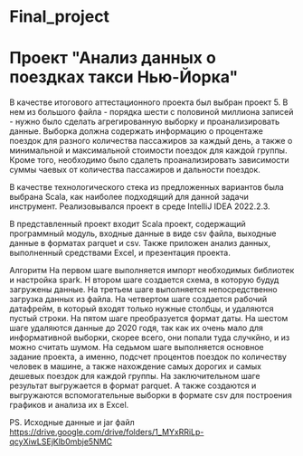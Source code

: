# Final_project

# Проект "Анализ данных о поездках такси Нью-Йорка"

В качестве итогового аттестационного проекта был выбран проект 5. 
В нем из большого файла - порядка шести с половиной миллиона записей - нужно было сделать агрегированную выборку и проанализировать данные.
Выборка должна содержать информацию о процентаже поездок для разного количества пассажиров за каждый день,
а также о минимальной и максимальной стоимости поездок для каждой группы.
Кроме того, необходимо было сдалеть проанализировать зависимости суммы чаевых от количества пассажиров и дальности поездок.

В качестве технологического стека из предложенных вариантов была выбрана Scala, как наиболее подходящий для данной задачи инструмент.
Реализовывался проект в среде IntelliJ IDEA 2022.2.3.

В представленный проект входит Scala проект, содержащий программный модуль, входные данные в виде csv файла, выходные данные в форматах parquet и csv.
Также приложен анализ данных, выполненный средствами Excel, и презентация проекта.

Алгоритм
На первом шаге выполняется импорт необходимых библиотек и настройка spark.
Н втором шаге создается схема, в которую будуд загружены данные.
На третьем шаге выполняется непосредственно загрузка данных из файла.
На четвертом шаге создается рабочий датафрейм, в который входят только нужные столбцы, и удаляются пустый строки.
На пятом шаге преобразуется формат даты.
На шестом шаге удаляются данные до 2020 годя, так как их очень мало для информативной выборки, скорее всего, они попали туда случкйно, и из можно считать шумом.
На седьмом шаге выполняется основное задание проекта, а именно, подсчет процентов поездок по количеству человек в машине,
а также нахождение самых дорогих и самых дешевых поездок для каждой группы.
На заключительном шаге результат выгружается в формат parquet.
А также создаются и выгружаются вспомогательные выборки в формате csv для построения графиков и анализа их в Excel.

PS. Исходные данные и jar файл https://drive.google.com/drive/folders/1_MYxRRiLp-qcyXiwLSEjKlb0mbje5NMC
